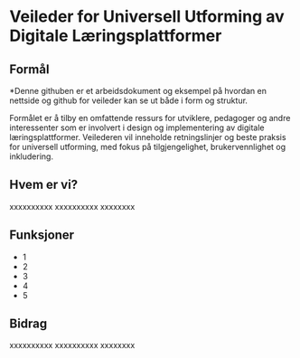 # Veileder for Universell Utforming av Digitale Læringsplattformer

## Formål
*Denne githuben er et arbeidsdokument og eksempel på hvordan en nettside og github for veileder kan se ut både i form og struktur. 

Formålet er å tilby en omfattende ressurs for utviklere, pedagoger og andre interessenter som er involvert i design og implementering av digitale læringsplattformer. Veilederen vil inneholde retningslinjer og beste praksis for universell utforming, med fokus på tilgjengelighet, brukervennlighet og inkludering.

## Hvem er vi?

xxxxxxxxxx
xxxxxxxxxx
xxxxxxxx

## Funksjoner

- 1
- 2
- 3
- 4
- 5

## Bidrag

xxxxxxxxxx
xxxxxxxxxx
xxxxxxxx
